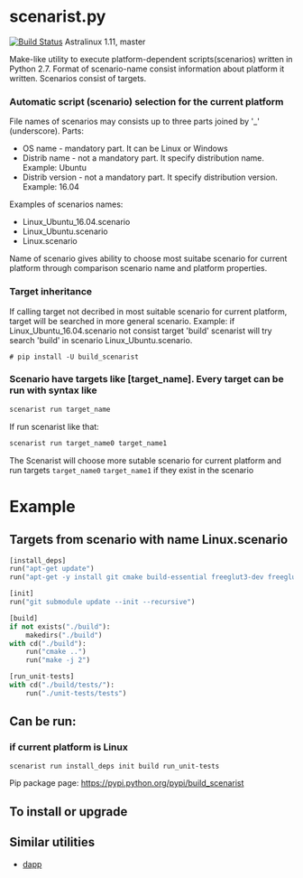 # scenarist.py

[![Build Status](http://sogimu.fvds.ru:8080/buildStatus/icon?job=scenarist.py/Astralinux_1.11)](http://sogimu.fvds.ru:8080/job/scenarist.py/job/Astralinux_1.11/) Astralinux 1.11, master

Make-like utility to execute platform-dependent scripts(scenarios) written in Python 2.7. Format of scenario-name consist information about platform it written. Scenarios consist of targets.

### Automatic script (scenario) selection for the current platform 
File names of scenarios may consists up to three parts joined by '_' (underscore).
Parts:
* OS name - mandatory part. It can be Linux or Windows
* Distrib name - not a mandatory part. It specify distribution name. Example: Ubuntu
* Distrib version - not a mandatory part. It specify distribution version. Example: 16.04

Examples of scenarios names:
* Linux_Ubuntu_16.04.scenario
* Linux_Ubuntu.scenario
* Linux.scenario

Name of scenario gives ability to choose most suitabe scenario for current platform through comparison scenario name and platform properties.

### Target inheritance
If calling target not decribed in most suitable scenario for current platform, target will be searched in more general scenario.
Example: if Linux_Ubuntu_16.04.scenario not consist target 'build' scenarist will try search 'build' in scenario Linux_Ubuntu.scenario.

```
# pip install -U build_scenarist
```
### Scenario have targets like [target_name]. Every target can be run with syntax like
```bash
scenarist run target_name
```
If run scenarist like that:
```bash
scenarist run target_name0 target_name1
```
The Scenarist will choose more sutable scenario for current platform and run targets ```target_name0``` ```target_name1``` if they exist in the scenario

# Example
## Targets from scenario with name Linux.scenario
```python
[install_deps]
run("apt-get update")
run("apt-get -y install git cmake build-essential freeglut3-dev freeglut3 libxmu-dev libxi-dev")

[init]
run("git submodule update --init --recursive")

[build]
if not exists("./build"):
    makedirs("./build")
with cd("./build"):
    run("cmake ..")
    run("make -j 2")

[run_unit-tests]
with cd("./build/tests/"):
    run("./unit-tests/tests")
```
## Can be run:
### if current platform is Linux
```bash
scenarist run install_deps init build run_unit-tests
```

Pip package page: https://pypi.python.org/pypi/build_scenarist
## To install or upgrade

## Similar utilities
* [dapp](https://github.com/flant/dapp)
